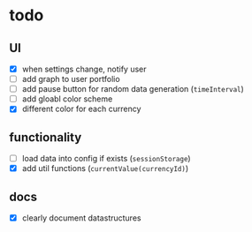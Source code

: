 # todo

## UI

- [x] when settings change, notify user
- [ ] add graph to user portfolio
- [ ] add pause button for random data generation (`timeInterval`)
- [ ] add gloabl color scheme
- [x] different color for each currency

## functionality

- [ ] load data into config if exists (`sessionStorage`)
- [x] add util functions (`currentValue(currencyId)`)

## docs

- [x] clearly document datastructures
